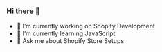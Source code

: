 ### Hi there 👋

- 🔭 I’m currently working on Shopify Development
- 🌱 I’m currently learning JavaScript
- 💬 Ask me about Shopify Store Setups
